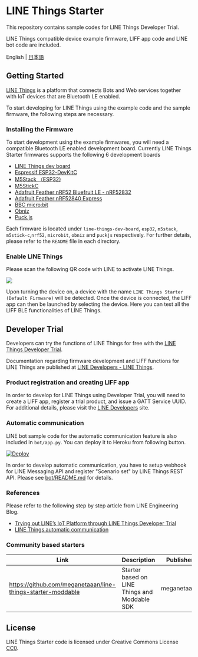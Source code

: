 # LINE Things Starter

This repository contains sample codes for LINE Things Developer Trial.

LINE Things compatible device example firmware, LIFF app code and LINE bot code are included.

English | [日本語](README.ja.md)

## Getting Started

[LINE Things](https://developers.line.biz/en/docs/line-things/) is a platform that connects Bots and Web services together with IoT devices that are Bluetooth LE enabled.

To start developing for LINE Things using the example code and the sample firmware, the following steps are necessary.

### Installing the Firmware

To start development using the example firmwares, you will need a compatible Bluetooth LE enabled development board.
Currently LINE Things Starter firmwares supports the following 6 development boards

- [LINE Things dev board](https://github.com/line/line-things-dev-board)
- [Espressif ESP32-DevKitC](https://www.espressif.com/en/products/hardware/esp32-devkitc/overview)
- [M5Stack （ESP32)](http://m5stack.com/)
- [M5StickC](https://m5stack.com/products/stick-c)
- [Adafruit Feather nRF52 Bluefruit LE - nRF52832](https://www.adafruit.com/product/3406)
- [Adafruit Feather nRF52840 Express](https://www.adafruit.com/product/4062)
- [BBC micro:bit](https://microbit.org/)
- [Obniz](https://obniz.io/)
- [Puck.js](https://www.puck-js.com/)

Each firmware is located under `line-things-dev-board`, `esp32`, `m5stack`, `m5stick-c`,`nrf52`, `microbit`, `obniz` and `puckjs` respectively.
For further details, please refer to the `README` file in each directory.

### Enable LINE Things

Please scan the following QR code with LINE to activate LINE Things.

![](https://developers.line.biz/media/line-things/qr_code-311f3503.png)

Upon turning the device on, a device with the name `LINE Things Starter (Default Firmware)` will be detected.
Once the device is connected, the LIFF app can then be launched by selecting the device.
Here you can test all the LIFF BLE functionalities of LINE Things.

## Developer Trial

Developers can try the functions of LINE Things for free with the [LINE Things Developer Trial](https://developers.line.biz/en/docs/line-things/about-line-things-trial/).

Documentation regarding firmware development and LIFF functions for LINE Things are published at [LINE Developers - LINE Things](https://developers.line.biz/en/docs/line-things/).

### Product registration and creating LIFF app

In order to develop for LINE Things using Developer Trial, you will need to create a LIFF app, register a trial product, and issue a GATT Service UUID.
For additional details, please visit the [LINE Developers](https://developers.line.biz/en/docs/line-things/) site.

### Automatic communication

LINE bot sample code for the automatic communication feature is also included in `bot/app.py`.
You can deploy it to Heroku from following button.

[![Deploy](https://www.herokucdn.com/deploy/button.svg)](https://heroku.com/deploy)

In order to develop automatic communication, you have to setup webhook for LINE Messaging API and register "Scenario set" by LINE Things REST API.
Please see [bot/README.md](bot/README.md) for details.

### References

Please refer to the following step by step article from LINE Engineering Blog.

- [Trying out LINE’s IoT Platform through LINE Things Developer Trial](https://engineering.linecorp.com/en/blog/line-things-developer-trial/)
- [LINE Things automatic communication](https://engineering.linecorp.com/en/blog/line-things-automatic-communication/)

### Community based starters

| Link | Description | Publisher | License | Stars |
| ---- | ---- | ---- | ---- | ---- |
| https://github.com/meganetaaan/line-things-starter-moddable | Starter based on LINE Things and Moddable SDK | meganetaaan | MIT | ![stars](http://githubbadges.com/star.svg?repo=line-things-starter-moddable&user=meganetaaan)

## License

LINE Things Starter code is licensed under Creative Commons License [CC0](http://creativecommons.org/publicdomain/zero/1.0/).
